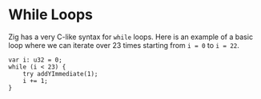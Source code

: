 # While Loops

Zig has a very C-like syntax for `while` loops. Here is an example of a basic loop where we can iterate over 23 times starting from `i = 0` to `i = 22`.

```zig
var i: u32 = 0;
while (i < 23) {
    try addYImmediate(1);
    i += 1;
}
```

